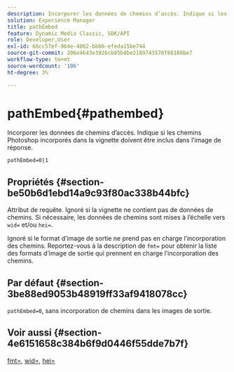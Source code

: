 ```yaml
---
description: Incorporer les données de chemins d’accès. Indique si les chemins Photoshop incorporés dans la vignette doivent être inclus dans l’image de réponse.
solution: Experience Manager
title: pathEmbed
feature: Dynamic Media Classic, SDK/API
role: Developer,User
exl-id: 66cc57ef-964e-4062-bb66-efeda15be744
source-git-commit: 206e4643e3926cb85b4be2189743578f88180be7
workflow-type: tm+mt
source-wordcount: '106'
ht-degree: 3%

---
```


# pathEmbed{#pathembed}

Incorporer les données de chemins d’accès. Indique si les chemins Photoshop incorporés dans la vignette doivent être inclus dans l’image de réponse.

`pathEmbed=0|1`

## Propriétés {#section-be50b6d1ebd14a9c93f80ac338b44bfc}

Attribut de requête. Ignoré si la vignette ne contient pas de données de chemins. Si nécessaire, les données de chemins sont mises à l’échelle vers `wid=` et/ou `hei=`.

Ignoré si le format d’image de sortie ne prend pas en charge l’incorporation des chemins. Reportez-vous à la description de `fmt=` pour obtenir la liste des formats d’image de sortie qui prennent en charge l’incorporation des chemins.

## Par défaut {#section-3be88ed9053b48919ff33af9418078cc}

`pathEmbed=0`, sans incorporation de chemins dans les images de sortie.

## Voir aussi {#section-4e6151658c384b6f9d0446f55dde7b7f}

[fmt=](../../../../../ir-api/http-protocol/image-rendering-api-ref/c-ir-http-protocol-ref/c-ir-http-protocol-command-reference/r-ir-fmt.md#reference-4c743f67d56b47c5b774fcc900ff758c),  [wid=](../../../../../ir-api/http-protocol/image-rendering-api-ref/c-ir-http-protocol-ref/c-ir-http-protocol-command-reference/r-ir-wid.md#reference-b7e691b0624941168c94b2749ae233ec),  [hei=](../../../../../ir-api/http-protocol/image-rendering-api-ref/c-ir-http-protocol-ref/c-ir-http-protocol-command-reference/r-ir-hei.md#reference-1c08f60365a94417a39867c09cac5478)
